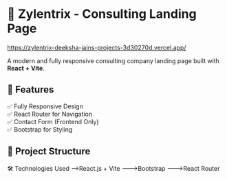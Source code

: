 # 🚀 Zylentrix - Consulting Landing Page
https://zylentrix-deeksha-jains-projects-3d30270d.vercel.app/

A modern and fully responsive consulting company landing page built with **React + Vite**.

## 📌 Features
✅ Fully Responsive Design  
✅ React Router for Navigation  
✅ Contact Form (Frontend Only)  
✅ Bootstrap for Styling  

## 📂 Project Structure
🛠 Technologies Used
-->React.js + Vite
--->Bootstrap
--->React Router
